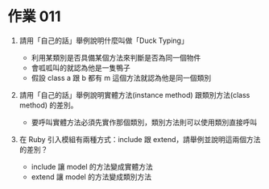 # 作業 011

1. 請用「自己的話」舉例說明什麼叫做「Duck Typing」
    - 利用某類別是否具備某個方法來判斷是否為同一個物件
    - 會呱呱叫的就認為他是一隻鴨子
    - 假設 class a 跟 b 都有 m 這個方法就認為他是同一個類別
    
2. 請用「自己的話」舉例說明實體方法(instance method) 跟類別方法(class method) 的差別。
    - 要呼叫實體方法必須先實作那個類別，類別方法則可以使用類別直接呼叫

3. 在 Ruby 引入模組有兩種方式：include 跟 extend，請舉例並說明這兩個方法的差別？
    - include 讓 model 的方法變成實體方法
    - extend 讓 model 的方法變成類別方法
